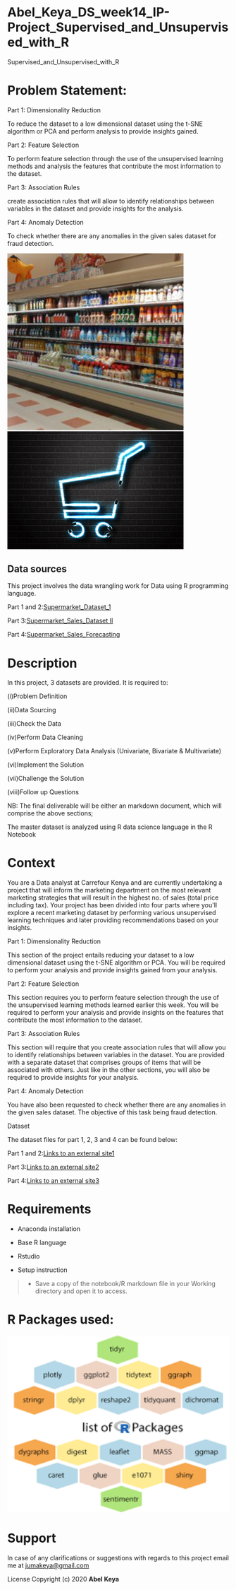 # Abel_Keya_DS_week14_IP-Project_Supervised_and_Unsupervised_with_R

Supervised_and_Unsupervised_with_R

# Problem Statement:

Part 1: Dimensionality Reduction

To reduce the dataset to a low dimensional dataset using the t-SNE algorithm or PCA and perform analysis to provide insights gained.

Part 2: Feature Selection

To perform feature selection through the use of the unsupervised learning methods and analysis the features that contribute the most information to the dataset.

Part 3: Association Rules

create association rules that will allow  to identify relationships between variables in the dataset and provide insights for the analysis.

Part 4: Anomaly Detection

To check whether there are any anomalies in the given sales dataset for  fraud detection.

<img src="shelf.jpg" width="400"><img src="shoppingtrolley.gif" width="400">


## Data sources

This project involves the data wrangling work for Data using R programming language.

    
Part 1 and 2:[Supermarket_Dataset_1](https://github.com/abel-keya/Abel_Keya_DS_week14_IP-Project_Supervised_and_Unsupervised_with_R/blob/master/Supermarket_Dataset_1.csv)

Part 3:[Supermarket_Sales_Dataset II](https://github.com/abel-keya/Abel_Keya_DS_week14_IP-Project_Supervised_and_Unsupervised_with_R/blob/master/Supermarket_Sales_Dataset%20II.csv)

Part 4:[Supermarket_Sales_Forecasting](https://github.com/abel-keya/Abel_Keya_DS_week14_IP-Project_Supervised_and_Unsupervised_with_R/blob/master/Supermarket_Sales_Forecasting.csv)



# Description

In this project, 3 datasets are provided. It is required to:

(i)Problem Definition

(ii)Data Sourcing

(iii)Check the Data

(iv)Perform Data Cleaning

(v)Perform Exploratory Data Analysis  (Univariate, Bivariate & Multivariate)

(vi)Implement the Solution

(vii)Challenge the Solution

(viii)Follow up Questions

NB: The final deliverable will be either an markdown document,  which will comprise the above sections;

The master dataset is analyzed using R data science language in the R Notebook 

# Context

You are a Data analyst at Carrefour Kenya and are currently undertaking a project that will inform the marketing department on the most relevant marketing strategies that will result in the highest no. of sales (total price including tax). Your project has been divided into four parts where you'll explore a recent marketing dataset by performing various unsupervised learning techniques and later providing recommendations based on your insights.

Part 1: Dimensionality Reduction

This section of the project entails reducing your dataset to a low dimensional dataset using the t-SNE algorithm or PCA. You will be required to perform your analysis and provide insights gained from your analysis.

Part 2: Feature Selection

This section requires you to perform feature selection through the use of the unsupervised learning methods learned earlier this week. You will be required to perform your analysis and provide insights on the features that contribute the most information to the dataset.

Part 3: Association Rules

This section will require that you create association rules that will allow you to identify relationships between variables in the dataset. You are provided with a separate dataset that comprises groups of items that will be associated with others. Just like in the other sections, you will also be required to provide insights for your analysis.

Part 4: Anomaly Detection

You have also been requested to check whether there are any anomalies in the given sales dataset. The objective of this task being fraud detection.

Dataset

The dataset files for part 1, 2, 3 and 4 can be found below:

Part 1 and 2:[Links to an external site1](https://github.com/abel-keya/Abel_Keya_DS_week14_IP-Project_Supervised_and_Unsupervised_with_R/blob/master/Supermarket_Dataset_1.csv)

Part 3:[Links to an external site2](https://github.com/abel-keya/Abel_Keya_DS_week14_IP-Project_Supervised_and_Unsupervised_with_R/blob/master/Supermarket_Sales_Dataset%20II.csv)

Part 4:[Links to an external site3](https://github.com/abel-keya/Abel_Keya_DS_week14_IP-Project_Supervised_and_Unsupervised_with_R/blob/master/Supermarket_Sales_Forecasting.csv)
 
# Requirements

* Anaconda installation
* Base R language
* Rstudio


* Setup instruction

> * Save a copy of the notebook/R markdown file in your Working directory and open it to access.

<p align="center">
   
   # R Packages used:
   
 <p align="center"> 
   
  <img   src="https://github.com/abel-keya/Abel_Keya_DS_week13_IP-Project_Supervised_and_Unsupervised_with_R/blob/master/rpackages.png" width="650" height="400"  alt="DS" title="Requirements" />
  
 
</p>

# Support
In case of any clarifications or suggestions with regards to this project email me at jumakeya@gmail.com

License
Copyright (c) 2020 **Abel Keya**
